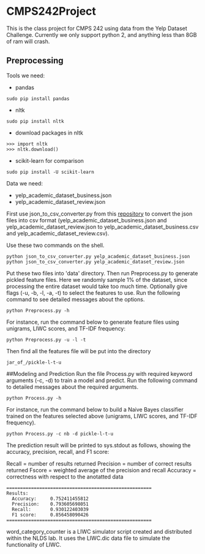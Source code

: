 # CMPS242Project
This is the class project for CMPS 242 using data from the Yelp Dataset Challenge.
Currently we only support python 2, and anything less than 8GB of ram will crash.

## Preprocessing
Tools we need:
- pandas
```
sudo pip install pandas
```
- nltk
```
sudo pip install nltk
```
- download packages in nltk
```
>>> import nltk
>>> nltk.download()
```
- scikit-learn for comparison
```
sudo pip install -U scikit-learn
```
Data we need:
- yelp_academic_dataset_business.json
- yelp_academic_dataset_review.json

First use json_to_csv_converter.py from this [repository](https://github.com/Yelp/dataset-examples) to convert the json files into csv format (yelp_academic_dataset_business.json and yelp_academic_dataset_review.json to yelp_academic_dataset_business.csv and yelp_academic_dataset_review.csv).

Use these two commands on the shell.
```
python json_to_csv_converter.py yelp_academic_dataset_business.json
python json_to_csv_converter.py yelp_academic_dataset_review.json
```
Put these two files into 'data' directory.
Then run Preprocess.py to generate pickled feature files.
Here we randomly sample 1% of the dataset, since processing the entire dataset would take too much time.
Optionally give flags (-u, -b, -l, -a, -t) to select the features to use.
Run the following command to see detailed messages about the options.
```
python Preprocess.py -h
```
For instance, run the command below to generate feature files using unigrams, LIWC scores, and TF-IDF frequency:
```
python Preprocess.py -u -l -t
```
Then find all the features file will be put into the directory
```
jar_of_/pickle-l-t-u
```

##Modeling and Prediction
Run the file Process.py with required keyword arguments (-c, -d) to train a model and predict.
Run the following command to detailed messages about the required arguments.
```
python Process.py -h
```
For instance, run the command below to build a Naive Bayes classifier trained on the features selected above (unigrams, LIWC scores, and TF-IDF frequency).
```
python Process.py -c nb -d pickle-l-t-u
```
The prediction result will be printed to sys.stdout as follows, showing the accuracy, precision, recall, and F1 score:

Recall = number of results returned
Precision = number of correct results returned
Fscore = weighted average of the precision and recall
Accuracy = correctness with respect to the anotatted data

```
=====================================================
Results:
  Accuracy:     0.752411455812
  Precision:    0.793605698051
  Recall:       0.930122403039
  F1 score:     0.856458090426
=====================================================
```

word_category_counter is a LIWC simulator script created and distributed within the NLDS lab. It uses the LIWC.dic data file to simulate
the functionality of LIWC.